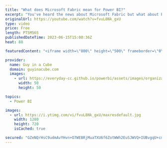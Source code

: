 ```yaml
---
title: "What does Microsoft Fabric mean for Power BI?"
excerpt: "You've heard the news about Microsoft Fabric but what about Power BI? How does Power BI fit in? Do you need to migrate anything? Can you still do what you were doing? Adam tells you what you need to know!  Direct Lake (PREVIEW) https://learn.microsoft.com/power-bi/enterprise/directlake-overview  Microsoft"
originalUrl: https://youtube.com/watch?v=fvuL8Nk_gxU
type: video
price: Free
length: PT5M56S
publishedDateTime: 2023-06-15T15:00:36Z
heat: 88

featuredContent: "<iframe width=\"800\" height=\"500\" frameborder=\"0\" src=\"https://www.youtube.com/embed/fvuL8Nk_gxU\" allow=\"accelerometer; autoplay; encrypted-media; gyroscope; picture-in-picture\" allowfullscreen></iframe>"

provider:
  name: Guy in a Cube
  domain: guyinacube.com
  images:
    - url: https://everyday-cc.github.io/powerbi/assets/images/organizations/guyinacube.com-50x50.jpg
      width: 50
      height: 50

topics:
  - Power BI

images:
  - url: https://i.ytimg.com/vi/fvuL8Nk_gxU/maxresdefault.jpg
    width: 1280
    height: 720
    isCached: true

secured: "GZeNQrHsC9udmAvYHvn+O7WEBRjMuaTXU6f6ZotWWh2EuSJWVQ+IUBvgqU+cmK/t9U6QjXj27mwFjFZvxVXQ4D44IVe1Iai+Uxs75ybnsUN1uMeeUgEpDSctVssH47y/XiLHJc5Mjj5aFqDYNJ6CGPr+0hVSYHLhBvD4tUaqoPvPtO6AVXkjSoT+gRjlQX113pqGIWjl81rtCFO9yFV3xd1prJ9Q3sV6fOm+80ZQqphztD4p8uhhBBNyfWnYgleco2J/npu2H7r+lP1dE8IDZw1eIbd6+rdO2H1IIWVPTPrbAndJVjFpWrK1hQ1AVmvmiOsBPJTYmrk46biAyiUoT/maoBea2pnyHocUK4arrXPwNIjEbEwq501nj1u/BiZl9u1+mcEWrmBuC4bHK1c6P0npOC0O97oI7/wXnZE0FcY=;kEw9nucofQAZkBYeJig1OA=="
---
```


